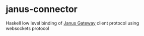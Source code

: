 # janus-connector

Haskell low level binding of [Janus Gateway](https://github.com/meetecho/janus-gateway) client protocol using websockets protocol
